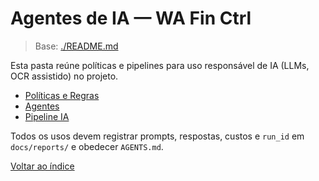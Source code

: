 <!-- proj/03-agentes-ia/README-spec.md -->
# Agentes de IA — WA Fin Ctrl

> Base: [./README.md](./README.md)

Esta pasta reúne políticas e pipelines para uso responsável de IA (LLMs, OCR assistido) no projeto.

- [Políticas e Regras](politicas-e-regras-spec.md)
- [Agentes](agentes-spec.md)
- [Pipeline IA](pipeline-ia-spec.md)

Todos os usos devem registrar prompts, respostas, custos e `run_id` em `docs/reports/` e obedecer `AGENTS.md`.

[Voltar ao índice](../README-spec.md)
